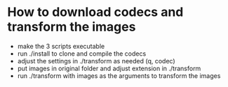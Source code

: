 # How to download codecs and transform the images

- make the 3 scripts executable
- run ./install to clone and compile the codecs
- adjust the settings in ./transform as needed (q, codec)
- put images in original folder and adjust extension in ./transform
- run ./transform with images as the arguments to transform the images
